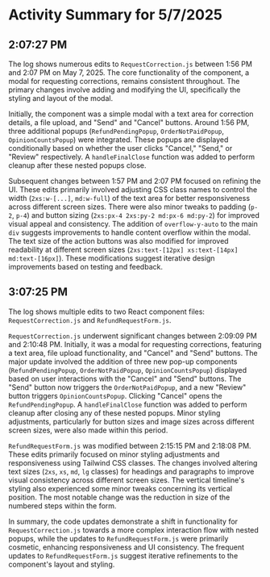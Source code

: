# Activity Summary for 5/7/2025

## 2:07:27 PM
The log shows numerous edits to `RequestCorrection.js` between 1:56 PM and 2:07 PM on May 7, 2025.  The core functionality of the component, a modal for requesting corrections, remains consistent throughout.  The primary changes involve adding and modifying the UI, specifically the styling and layout of the modal.

Initially, the component was a simple modal with a text area for correction details, a file upload, and "Send" and "Cancel" buttons.  Around 1:56 PM, three additional popups (`RefundPendingPopup`, `OrderNotPaidPopup`, `OpinionCountsPopup`) were integrated. These popups are displayed conditionally based on whether the user clicks "Cancel," "Send," or "Review" respectively. A `handleFinalClose` function was added to perform cleanup after these nested popups close.

Subsequent changes between 1:57 PM and 2:07 PM focused on refining the UI.  These edits primarily involved adjusting CSS class names to control the width (`2xs:w-[...]`, `md:w-full`) of the text area for better responsiveness across different screen sizes.  There were also minor tweaks to padding (`p-2`, `p-4`) and button sizing (`2xs:px-4 2xs:py-2 md:px-6 md:py-2`) for improved visual appeal and consistency. The addition of `overflow-y-auto` to the main `div` suggests improvements to handle content overflow within the modal.  The text size of the action buttons was also modified for improved readability at different screen sizes (`2xs:text-[12px] xs:text-[14px] md:text-[16px]`).  These modifications suggest iterative design improvements based on testing and feedback.


## 3:07:25 PM
The log shows multiple edits to two React component files: `RequestCorrection.js` and `RefundRequestForm.js`.

`RequestCorrection.js` underwent significant changes between 2:09:09 PM and 2:10:48 PM.  Initially, it was a modal for requesting corrections, featuring a text area, file upload functionality, and "Cancel" and "Send" buttons.  The major update involved the addition of three new pop-up components (`RefundPendingPopup`, `OrderNotPaidPopup`, `OpinionCountsPopup`) displayed based on user interactions with the "Cancel" and "Send" buttons.  The "Send" button now triggers the `OrderNotPaidPopup`, and a new "Review" button triggers `OpinionCountsPopup`. Clicking "Cancel" opens the `RefundPendingPopup`.  A `handleFinalClose` function was added to perform cleanup after closing any of these nested popups. Minor styling adjustments, particularly for button sizes and image sizes across different screen sizes,  were also made within this period.

`RefundRequestForm.js` was modified between 2:15:15 PM and 2:18:08 PM. These edits primarily focused on minor styling adjustments and responsiveness using Tailwind CSS classes.  The changes involved altering text sizes (`2xs`, `xs`, `md`, `lg` classes) for headings and paragraphs to improve visual consistency across different screen sizes. The vertical timeline's styling also experienced some minor tweaks concerning its vertical position.  The most notable change was the reduction in size of the numbered steps within the form.

In summary, the code updates demonstrate a shift in functionality for `RequestCorrection.js` towards a more complex interaction flow with nested popups, while the updates to `RefundRequestForm.js` were primarily cosmetic, enhancing responsiveness and UI consistency.  The frequent updates to `RefundRequestForm.js` suggest iterative refinements to the component's layout and styling.
